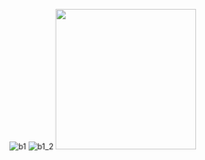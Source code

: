 ![b1](https://github.com/user-attachments/assets/08b1e207-2499-4d83-81be-ddfee8cd9173)
![b1_2](https://github.com/user-attachments/assets/db9bf804-3fb4-4fc6-a3bc-3eced87dd9b4)
<img src="https://github.com/user-attachments/assets/08b1e207-2499-4d83-81be-ddfee8cd9173" width="250" />

